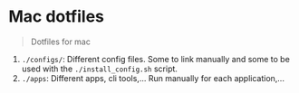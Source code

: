 # Mac dotfiles

> Dotfiles for mac

1. `./configs/`: Different config files. Some to link manually and some to be used with the `./install_config.sh` script.
2. `./apps`: Different apps, cli tools,... Run manually for each application,...
 

